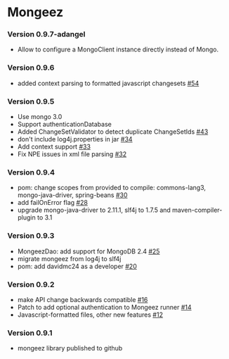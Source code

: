 # Mongeez #

### Version 0.9.7-adangel ###
* Allow to configure a MongoClient instance directly instead of Mongo.

### Version 0.9.6 ###
* added context parsing to formatted javascript changesets [#54](https://github.com/mongeez/mongeez/pull/54)

### Version 0.9.5 ###
* Use mongo 3.0
* Support authenticationDatabase
* Added ChangeSetValidator to detect duplicate ChangeSetIds [#43](https://github.com/mongeez/mongeez/pull/43)
* don't include log4j.properties in jar [#34](https://github.com/mongeez/mongeez/pull/34)
* Add context support [#33](https://github.com/mongeez/mongeez/pull/33)
* Fix NPE issues in xml file parsing [#32](https://github.com/mongeez/mongeez/pull/32)

### Version 0.9.4 ###
* pom: change scopes from provided to compile: commons-lang3, mongo-java-driver, spring-beans [#30](https://github.com/mongeez/mongeez/pull/30)
* add failOnError flag [#28](https://github.com/mongeez/mongeez/pull/28)
* upgrade mongo-java-driver to 2.11.1, slf4j to 1.7.5 and maven-compiler-plugin to 3.1

### Version 0.9.3 ###
* MongeezDao: add support for MongoDB 2.4 [#25](https://github.com/mongeez/mongeez/pull/25)
* migrate mongeez from log4j to slf4j
* pom: add davidmc24 as a developer [#20](https://github.com/mongeez/mongeez/pull/20)

### Version 0.9.2 ###
* make API change backwards compatible [#16](https://github.com/mongeez/mongeez/pull/16)
* Patch to add optional authentication to Mongeez runner [#14](https://github.com/mongeez/mongeez/pull/14)
* Javascript-formatted files, other new features [#12](https://github.com/mongeez/mongeez/pull/12)

### Version 0.9.1 ###
* mongeez library published to github
